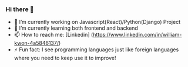 ### Hi there 👋

- 🔭 I’m currently working on Javascript(React)/Python(Django)
  Project
- 🌱 I’m currently learning both frontend and backend
- 📫 How to reach me: [Linkedin] (https://www.linkedin.com/in/william-kwon-4a5846137/)
- ⚡ Fun fact: I see programming languages just like foreign languages where you need to keep use it to improve!
